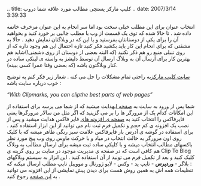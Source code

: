 .. title: کلیپ مارکز پستچی مطالب مورد علاقه شما دروب .. date: 2007/3/14
3:39:33

انتخاب عنوان برای این مطلب خیلی سخت بود اما سر انحام به این عنوان مزخرف
خاتمه داده شد . تا حالا شده که توی یک قسمت از وب با مطلب جالبی بر خورد
کنید و بخواهید آن را برای یکی از دوستانتان بفرستید و یا این که در
وبلاگتان نمایش دهید . حالا به مشقتی که برای انحام این کار باید بکشید فکر
کنید تازه احتمال این هم وجود داره که از روی تنبلی منبع رو هم ذکر نکنید
(که البته بعضی از دوستان از روی دشمنی!)شاید هم بهترین کار برای ارسال آن
به وبلاگ ارسال آن توسط دلیشز به واسته ی لینکی ساده در کنار وبلاگتون باشه
(که بعضی وقتا عمرا کسی ببینه).

[سایت کلیپ مارکز](http://clipmarks.com/)به راحتی تمام مشکلات را حل می
کنه . شعار زیر فکر کنم یه توضیح خوب درباره سایت باشه :

*“With Clipmarks, you can clipthe best parts of web pages”*

شما پس از ورود به سایت به [صفحه ای](http://clipmarks.com/install/)هدایت
میشید که از شما می پرسه برای استفاده از این امکانات کدام یک از مرورگر ها
را بر می گزینید که اگر مثل من سالار مرورگرها یعنی فایرفاکس را انتخاب
کنید به [صفحه ی افزونه
های](https://addons.mozilla.org/en-US/firefox/addon/1407) فایر فاکس
هدایت میشید و پس از نصب یک افزونه ی کم حجم و تکمیل فرم ثبت نام می توانید
از این ابزار استفاده کنید . برای استفاده در گوشه ی آدرس بار فایرفاکس
علامت سبز رنگی ظاهر میشه که با کلیک روی اون مرورگر به حالت انتخاب در
میاد و با حرکت ماوس روی وب پیج مورد نظر باکسهای مطالب انتخاب میشه و با
کلیکی ساده ثبت میشه برای ارسال مطالب به وبلاگ هم کافی است که در صفحه ی
مدیریت موجود در سایت بر روی گزینه ی Clip To Blog کلیک کنید و بعد از
تکمیل فرم می تونید از آن استفاده کنید . این ابزار به سیستم وبلاگهای :
بلاگر - **وردپرس** - تایپ پد - وکس - لایو ژورنال و موویبل تایپ مطلب
ارسال میکنه که تنظیمات همه اش به همین روش هست برای دیدن پیش نمایشی از
این افزونه می توانید به [این
صفحه](https://addons.mozilla.org/en-US/firefox/addons/previews/1407)
رجوع کنید .
